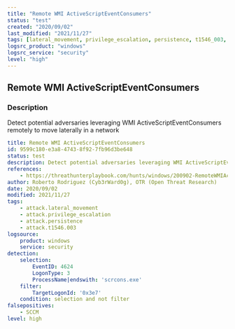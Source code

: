 ```yaml
---
title: "Remote WMI ActiveScriptEventConsumers"
status: "test"
created: "2020/09/02"
last_modified: "2021/11/27"
tags: [lateral_movement, privilege_escalation, persistence, t1546_003, detection_rule]
logsrc_product: "windows"
logsrc_service: "security"
level: "high"
---
```


## Remote WMI ActiveScriptEventConsumers

### Description

Detect potential adversaries leveraging WMI ActiveScriptEventConsumers remotely to move laterally in a network

```yml
title: Remote WMI ActiveScriptEventConsumers
id: 9599c180-e3a8-4743-8f92-7fb96d3be648
status: test
description: Detect potential adversaries leveraging WMI ActiveScriptEventConsumers remotely to move laterally in a network
references:
    - https://threathunterplaybook.com/hunts/windows/200902-RemoteWMIActiveScriptEventConsumers/notebook.html
author: Roberto Rodriguez (Cyb3rWard0g), OTR (Open Threat Research)
date: 2020/09/02
modified: 2021/11/27
tags:
    - attack.lateral_movement
    - attack.privilege_escalation
    - attack.persistence
    - attack.t1546.003
logsource:
    product: windows
    service: security
detection:
    selection:
        EventID: 4624
        LogonType: 3
        ProcessName|endswith: 'scrcons.exe'
    filter:
        TargetLogonId: '0x3e7'
    condition: selection and not filter
falsepositives:
    - SCCM
level: high

```
